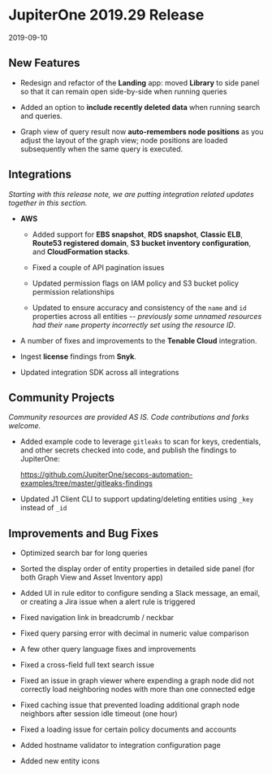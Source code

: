 # JupiterOne 2019.29 Release

2019-09-10

## New Features

- Redesign and refactor of the **Landing** app: moved **Library** to side panel
  so that it can remain open side-by-side when running queries

- Added an option to **include recently deleted data** when running search and
  queries.

- Graph view of query result now **auto-remembers node positions** as you adjust
  the layout of the graph view; node positions are loaded subsequently when the
  same query is executed.

## Integrations

_Starting with this release note, we are putting integration related updates
together in this section._

- **AWS**

  - Added support for **EBS snapshot**, **RDS snapshot**, **Classic ELB**,
    **Route53 registered domain**, **S3 bucket inventory configuration**, and
    **CloudFormation stacks**.

  - Fixed a couple of API pagination issues

  - Updated permission flags on IAM policy and S3 bucket policy permission
    relationships

  - Updated to ensure accuracy and consistency of the `name` and `id` properties
    across all entities -- _previously some unnamed resources had their `name`
    property incorrectly set using the resource ID_.

- A number of fixes and improvements to the **Tenable Cloud** integration.

- Ingest **license** findings from **Snyk**.

- Updated integration SDK across all integrations

## Community Projects

_Community resources are provided AS IS. Code contributions and forks welcome._

- Added example code to leverage `gitleaks` to scan for keys, credentials, and
  other secrets checked into code, and publish the findings to JupiterOne:

  <https://github.com/JupiterOne/secops-automation-examples/tree/master/gitleaks-findings>

- Updated J1 Client CLI to support updating/deleting entities using `_key`
  instead of `_id`

## Improvements and Bug Fixes

- Optimized search bar for long queries

- Sorted the display order of entity properties in detailed side panel (for both
  Graph View and Asset Inventory app)

- Added UI in rule editor to configure sending a Slack message, an email, or
  creating a Jira issue when a alert rule is triggered

- Fixed navigation link in breadcrumb / neckbar

- Fixed query parsing error with decimal in numeric value comparison

- A few other query language fixes and improvements

- Fixed a cross-field full text search issue

- Fixed an issue in graph viewer where expending a graph node did not correctly
  load neighboring nodes with more than one connected edge

- Fixed caching issue that prevented loading additional graph node neighbors
  after session idle timeout (one hour)

- Fixed a loading issue for certain policy documents and accounts

- Added hostname validator to integration configuration page

- Added new entity icons
